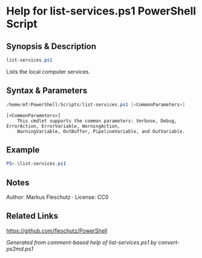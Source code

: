 # Help for list-services.ps1 PowerShell Script

## Synopsis & Description
```powershell
list-services.ps1
```

Lists the local computer services.

## Syntax & Parameters
```powershell
/home/mf/PowerShell/Scripts/list-services.ps1 [<CommonParameters>]
```

```
[<CommonParameters>]
    This cmdlet supports the common parameters: Verbose, Debug, ErrorAction, ErrorVariable, WarningAction, 
    WarningVariable, OutBuffer, PipelineVariable, and OutVariable.
```

## Example
```powershell
PS>.\list-services.ps1
```


## Notes
Author: Markus Fleschutz · License: CC0

## Related Links
https://github.com/fleschutz/PowerShell

*Generated from comment-based help of list-services.ps1 by convert-ps2md.ps1*
